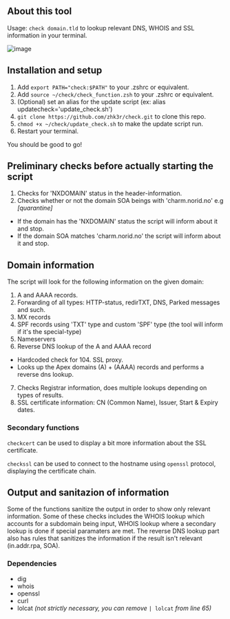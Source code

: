 ## **About this tool**
Usage: ```check domain.tld``` to lookup relevant DNS, WHOIS and SSL information in your terminal.

![image](https://github.com/zhk3r/check/assets/37957791/f9d01e4e-f8ea-4913-9ce5-c423a35bef9c)


## **Installation and setup**

1) Add ```export PATH="check:$PATH"``` to your .zshrc or equivalent.
2) Add ```source ~/check/check_function.zsh``` to your .zshrc or equivalent.
3) (Optional) set an alias for the update script (ex: alias updatecheck='update_check.sh')
4) ```git clone https://github.com/zhk3r/check.git``` to clone this repo.
5) ```chmod +x ~/check/update_check.sh``` to make the update script run.
6) Restart your terminal.

You should be good to go!

## **Preliminary checks before actually starting the script** 
1) Checks for 'NXDOMAIN' status in the header-information.
2) Checks whether or not the domain SOA beings with 'charm.norid.no' e.g *[quarantine]*
   
- If the domain has the 'NXDOMAIN' status the script will inform about it and stop. 
- If the domain SOA matches 'charm.norid.no' the script will inform about it and stop. 

## **Domain information**
The script will look for the following information on the given domain:

1) A and AAAA records.
2) Forwarding of all types: HTTP-status, redirTXT, DNS, Parked messages and such.
3) MX records
4) SPF records using 'TXT' type and custom 'SPF' type (the tool will inform if it's the special-type)
5) Nameservers
6) Reverse DNS lookup of the A and AAAA record
- Hardcoded check for 104. SSL proxy.
- Looks up the Apex domains (A) + (AAAA) records and performs a reverse dns lookup.
7) Checks Registrar information, does multiple lookups depending on types of results.
8) SSL certificate information: CN (Common Name), Issuer, Start & Expiry dates.

  ### Secondary functions
  ```checkcert``` can be used to display a bit more information about the SSL certificate.

   ```checkssl``` can be used to connect to the hostname using ```openssl``` protocol, displaying the certificate chain.

## **Output and sanitazion of information**

Some of the functions sanitize the output in order to show only relevant information. Some of these checks includes the WHOIS lookup which accounts for a subdomain being input, WHOIS lookup where a secondary lookup is done if special paramaters are met. The reverse DNS lookup part also has rules that sanitizes the information if the result isn't relevant (in.addr.rpa, SOA).

### **Dependencies**

- dig
- whois
- openssl
- curl
- lolcat *(not strictly necessary, you can remove* ```| lolcat``` *from line 65)*
